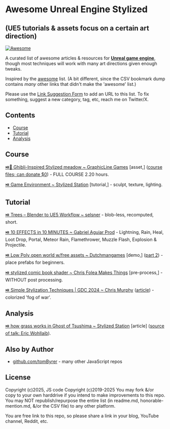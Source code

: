 # Awesome Unreal Engine Stylized

## (UE5 tutorials & assets focus on a certain art direction)

[![Awesome](https://cdn.rawgit.com/sindresorhus/awesome/d7305f38d29fed78fa85652e3a63e154dd8e8829/media/badge.svg)](https://github.com/sindresorhus/awesome)

A curated list of awesome articles & resources for **[Unreal game engine](https://workers.cloudflare.com/)**, though most techniques will work with many art directions given enough tweaks.

Inspired by the [awesome](https://github.com/sindresorhus/awesome) list.  (A bit different, since the CSV bookmark dump contains *many* other links that didn't make the 'awesome' list.)

Please use the [Link Suggestion Form]() to add an URL to this list.  To fix something, suggest a new category, tag, etc, reach me on Twitter/X.


## Contents

 - [Course](#course)
 - [Tutorial](#tutorial)
 - [Analysis](#analysis)

## Course


 [⏯️🏪 Ghibli-Inspired Stylized meadow ~ GraphicLine Games](https://youtu.be/2VRZrm3eCEs) [asset,] ([course files; can donate $0](https://graphicline.gumroad.com/l/opjhs)) - FULL COURSE 2.20 hours.

 [⏯️ Game Environment ~ Stylized Station](https://youtu.be/1C81K60KTtc) [tutorial,] - sculpt, texture, lighting.

## Tutorial


 [⏯️ Trees – Blender to UE5 Workflow ~ selsner](https://www.youtube.com/shorts/yWyc14-6sog?feature=share) - blob-less, recomputed, short.

 [⏯️ 10 EFFECTS in 10 MINUTES ~ Gabriel Aguiar Prod](https://www.youtube.com/shorts/jagvNDg7Iaw?feature=share) - Lightning, Rain, Heal, Loot Drop, Portal, Meteor Rain, Flamethrower, Muzzle Flash, Explosion & Projectile.

 [⏯️ Low Poly open world w/free assets ~  Dutchmangames](https://youtu.be/cjQKbGsWT-M) [demo,] ([part 2](https://youtu.be/I-xgz0GNanw)) - place prefabs for beginners.

 [⏯️ stylized comic book shader ~ Chris Folea Makes Things](https://youtu.be/Ctx1TP0XDUM) [pre-process,] - WITHOUT post processing.

 [⏯️ Simple Stylization Techniques | GDC 2024 ~  Chris Murphy](https://youtu.be/exMzwH7EJUY) ([article](https://dev.epicgames.com/community/learning/talks-and-demos/XayP/fortnite-simple-stylization-techniques-in-unreal-engine-5)) - colorized 'fog of war'.

## Analysis


 [⏯️ how grass works in Ghost of Tsushima ~ Stylized Station](https://youtu.be/G8HH_pMKOhk) [article] ([source of talk: Eric Wohllaib](https://youtu.be/Ibe1JBF5i5Y)).

## Also by Author

- [github.com/tomByrer](https://github.com/tomByrer) - many other JavaScript repos

## License

Copyright (c)2025, JS code Copyright (c)2019-2025
You may fork &/or copy to your own harddrive if you intend to make improvements to this repo.
You may NOT republish/repurpose the entire list (in readme.md, honorable-mention.md, &/or the CSV file) to any other platform.

You are free link to this repo, so please share a link in your blog, YouTube channel, Reddit, etc.
